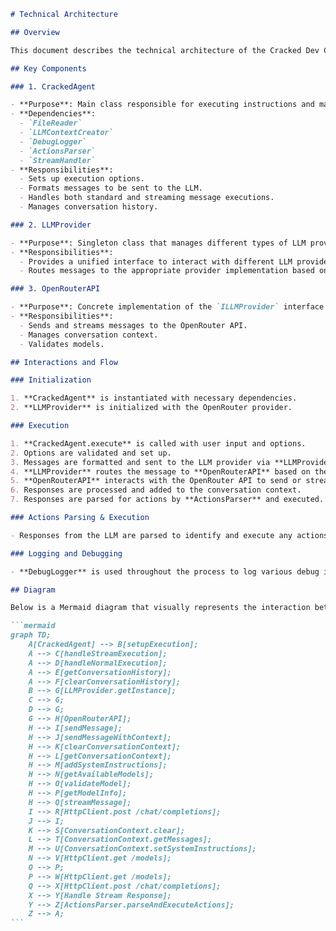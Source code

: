````markdown
# Technical Architecture

## Overview

This document describes the technical architecture of the Cracked Dev CLI application, focusing on key components responsible for processing and interacting with Large Language Models (LLMs).

## Key Components

### 1. CrackedAgent

- **Purpose**: Main class responsible for executing instructions and managing the conversation.
- **Dependencies**:
  - `FileReader`
  - `LLMContextCreator`
  - `DebugLogger`
  - `ActionsParser`
  - `StreamHandler`
- **Responsibilities**:
  - Sets up execution options.
  - Formats messages to be sent to the LLM.
  - Handles both standard and streaming message executions.
  - Manages conversation history.

### 2. LLMProvider

- **Purpose**: Singleton class that manages different types of LLM providers.
- **Responsibilities**:
  - Provides a unified interface to interact with different LLM providers.
  - Routes messages to the appropriate provider implementation based on the specified provider type.

### 3. OpenRouterAPI

- **Purpose**: Concrete implementation of the `ILLMProvider` interface for the OpenRouter LLM provider.
- **Responsibilities**:
  - Sends and streams messages to the OpenRouter API.
  - Manages conversation context.
  - Validates models.

## Interactions and Flow

### Initialization

1. **CrackedAgent** is instantiated with necessary dependencies.
2. **LLMProvider** is initialized with the OpenRouter provider.

### Execution

1. **CrackedAgent.execute** is called with user input and options.
2. Options are validated and set up.
3. Messages are formatted and sent to the LLM provider via **LLMProvider**.
4. **LLMProvider** routes the message to **OpenRouterAPI** based on the provider type.
5. **OpenRouterAPI** interacts with the OpenRouter API to send or stream messages based on the execution mode.
6. Responses are processed and added to the conversation context.
7. Responses are parsed for actions by **ActionsParser** and executed.

### Actions Parsing & Execution

- Responses from the LLM are parsed to identify and execute any actions specified in the response.

### Logging and Debugging

- **DebugLogger** is used throughout the process to log various debug information, if debug mode is enabled.

## Diagram

Below is a Mermaid diagram that visually represents the interaction between these components.

```mermaid
graph TD;
    A[CrackedAgent] --> B[setupExecution];
    A --> C[handleStreamExecution];
    A --> D[handleNormalExecution];
    A --> E[getConversationHistory];
    A --> F[clearConversationHistory];
    B --> G[LLMProvider.getInstance];
    C --> G;
    D --> G;
    G --> H[OpenRouterAPI];
    H --> I[sendMessage];
    H --> J[sendMessageWithContext];
    H --> K[clearConversationContext];
    H --> L[getConversationContext];
    H --> M[addSystemInstructions];
    H --> N[getAvailableModels];
    H --> O[validateModel];
    H --> P[getModelInfo];
    H --> Q[streamMessage];
    I --> R[HttpClient.post /chat/completions];
    J --> I;
    K --> S[ConversationContext.clear];
    L --> T[ConversationContext.getMessages];
    M --> U[ConversationContext.setSystemInstructions];
    N --> V[HttpClient.get /models];
    O --> P;
    P --> W[HttpClient.get /models];
    Q --> X[HttpClient.post /chat/completions];
    X --> Y[Handle Stream Response];
    Y --> Z[ActionsParser.parseAndExecuteActions];
    Z --> A;
```
````
